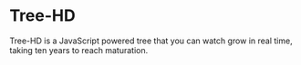 # Tree-HD


Tree-HD is a JavaScript powered tree that you can watch grow in real time, taking ten years to reach maturation.
